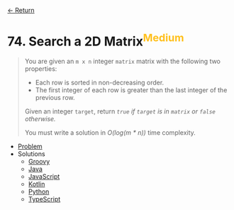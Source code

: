 [&larr; Return](https://hanggrian.github.io/grind-leetcode/)

# 74. Search a 2D Matrix<sup style="color: rgb(255, 192, 30);">Medium</sup>

> You are given an `m x n` integer `matrix` matrix with the following two
  properties:
>
> - Each row is sorted in non-decreasing order.
> - The first integer of each row is greater than the last integer of the
    previous row.
>
> Given an integer `target`, return *`true` if `target` is in `matrix` or
  `false` otherwise.*
>
> You must write a solution in *O(log(m * n))* time complexity.

- [Problem](https://leetcode.com/problems/search-a-2d-matrix/)
- Solutions
  - [Groovy](https://github.com/hanggrian/grind-leetcode/blob/main/groovy/src/main/groovy/problems1_100/SearchA2dMatrix.groovy)
  - [Java](https://github.com/hanggrian/grind-leetcode/blob/main/java/src/main/java/problems1_100/SearchA2dMatrix.java)
  - [JavaScript](https://github.com/hanggrian/grind-leetcode/blob/main/javascript/src/problems1_100/search-a-2d-matrix.js)
  - [Kotlin](https://github.com/hanggrian/grind-leetcode/blob/main/kotlin/src/main/kotlin/problems1_100/SearchA2dMatrix.kt)
  - [Python](https://github.com/hanggrian/grind-leetcode/blob/main/python/src/problems1_100/search_a_2d_matrix.py)
  - [TypeScript](https://github.com/hanggrian/grind-leetcode/blob/main/typescript/src/problems1_100/search-a-2d-matrix.ts)
